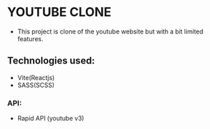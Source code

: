 # YOUTUBE CLONE

- This project is clone of the youtube website but with a bit limited features.

## Technologies used:

- Vite(Reactjs)
- SASS(SCSS)

### API:

- Rapid API (youtube v3)

